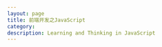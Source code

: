 ```yaml
---
layout: page
title: 前端开发之JavaScript
category: 
description: Learning and Thinking in JavaScript
---
```





